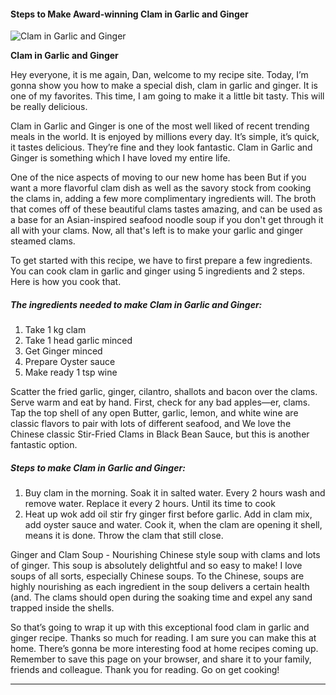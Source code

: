             

#### Steps to Make Award-winning Clam in Garlic and Ginger

![Clam in Garlic and Ginger](https://img-global.cpcdn.com/recipes/a8bfb81367f1bfa4/751x532cq70/clam-in-garlic-and-ginger-recipe-main-photo.jpg)

**Clam in Garlic and Ginger**

Hey everyone, it is me again, Dan, welcome to my recipe site. Today, I’m gonna show you how to make a special dish, clam in garlic and ginger. It is one of my favorites. This time, I am going to make it a little bit tasty. This will be really delicious.

Clam in Garlic and Ginger is one of the most well liked of recent trending meals in the world. It is enjoyed by millions every day. It’s simple, it’s quick, it tastes delicious. They’re fine and they look fantastic. Clam in Garlic and Ginger is something which I have loved my entire life.

One of the nice aspects of moving to our new home has been But if you want a more flavorful clam dish as well as the savory stock from cooking the clams in, adding a few more complimentary ingredients will. The broth that comes off of these beautiful clams tastes amazing, and can be used as a base for an Asian-inspired seafood noodle soup if you don't get through it all with your clams. Now, all that's left is to make your garlic and ginger steamed clams.

To get started with this recipe, we have to first prepare a few ingredients. You can cook clam in garlic and ginger using 5 ingredients and 2 steps. Here is how you cook that.

##### The ingredients needed to make Clam in Garlic and Ginger:

1.  Take 1 kg clam
2.  Take 1 head garlic minced
3.  Get Ginger minced
4.  Prepare Oyster sauce
5.  Make ready 1 tsp wine

Scatter the fried garlic, ginger, cilantro, shallots and bacon over the clams. Serve warm and eat by hand. First, check for any bad apples—er, clams. Tap the top shell of any open Butter, garlic, lemon, and white wine are classic flavors to pair with lots of different seafood, and We love the Chinese classic Stir-Fried Clams in Black Bean Sauce, but this is another fantastic option.

##### Steps to make Clam in Garlic and Ginger:

1.  Buy clam in the morning. Soak it in salted water. Every 2 hours wash and remove water. Replace it every 2 hours. Until its time to cook
2.  Heat up wok add oil stir fry ginger first before garlic. Add in clam mix, add oyster sauce and water. Cook it, when the clam are opening it shell, means it is done. Throw the clam that still close.

Ginger and Clam Soup - Nourishing Chinese style soup with clams and lots of ginger. This soup is absolutely delightful and so easy to make! I love soups of all sorts, especially Chinese soups. To the Chinese, soups are highly nourishing as each ingredient in the soup delivers a certain health (and. The clams should open during the soaking time and expel any sand trapped inside the shells.

So that’s going to wrap it up with this exceptional food clam in garlic and ginger recipe. Thanks so much for reading. I am sure you can make this at home. There’s gonna be more interesting food at home recipes coming up. Remember to save this page on your browser, and share it to your family, friends and colleague. Thank you for reading. Go on get cooking!

* * *